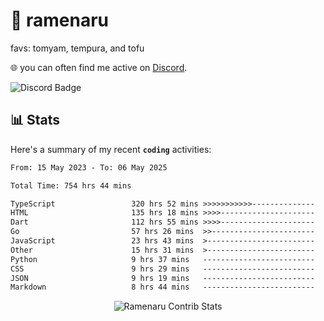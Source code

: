 # 🍜 ramenaru
favs: tomyam, tempura, and tofu

🌐 you can often find me active on [Discord](https://discordapp.com/users/503291004200157185).

![Discord Badge](https://dcbadge.vercel.app/api/shield/503291004200157185)

## 📊 Stats

Here's a summary of my recent **`coding`** activities:

<!--START_SECTION:waka-->

```txt
From: 15 May 2023 - To: 06 May 2025

Total Time: 754 hrs 44 mins

TypeScript                 320 hrs 52 mins >>>>>>>>>>>--------------   42.52 %
HTML                       135 hrs 18 mins >>>>---------------------   17.93 %
Dart                       112 hrs 55 mins >>>>---------------------   14.96 %
Go                         57 hrs 26 mins  >>-----------------------   07.61 %
JavaScript                 23 hrs 43 mins  >------------------------   03.14 %
Other                      15 hrs 31 mins  >------------------------   02.06 %
Python                     9 hrs 37 mins   -------------------------   01.27 %
CSS                        9 hrs 29 mins   -------------------------   01.26 %
JSON                       9 hrs 19 mins   -------------------------   01.24 %
Markdown                   8 hrs 44 mins   -------------------------   01.16 %
```

<!--END_SECTION:waka-->

<div style="text-align: center;">
   <img align="center" src="https://github-readme-streak-stats.herokuapp.com/?user=Ramenaru&theme=dark&card_width=520" alt="Ramenaru Contrib Stats" />
</div>

